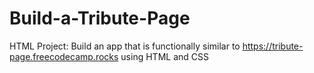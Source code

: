 # Build-a-Tribute-Page
HTML Project: Build an app that is functionally similar to https://tribute-page.freecodecamp.rocks using HTML and CSS
